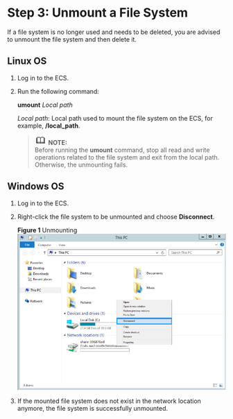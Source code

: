 # Step 3: Unmount a File System<a name="sfs_01_0026"></a>

If a file system is no longer used and needs to be deleted, you are advised to unmount the file system and then delete it.

## Linux OS<a name="section13772105715483"></a>

1.  Log in to the ECS.
2.  Run the following command:

    **umount** _Local path_

    _Local path_: Local path used to mount the file system on the ECS, for example,  **/local\_path**.

    >![](public_sys-resources/icon-note.gif) **NOTE:**   
    >Before running the  **umount**  command, stop all read and write operations related to the file system and exit from the local path. Otherwise, the unmounting fails.  


## Windows OS<a name="section183741517145111"></a>

1.  Log in to the ECS.
2.  Right-click the file system to be unmounted and choose  **Disconnect**.

    **Figure  1**  Unmounting<a name="fig19882142215105"></a>  
    ![](figures/unmounting.png "unmounting")

3.  If the mounted file system does not exist in the network location anymore, the file system is successfully unmounted.


